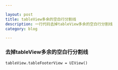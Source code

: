 ```yaml
---

layout: post
title: tableView多余的空白行分割线
description: 一行代码去掉tableView多余的空白行分割线
category: blog

---
```

### 去掉tableView多余的空白行分割线

	tableView.tableFooterView = UIView()